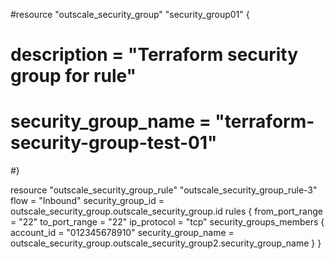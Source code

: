 #resource "outscale_security_group" "security_group01" {
#  description         = "Terraform security group for rule"
#  security_group_name = "terraform-security-group-test-01"
#}

resource "outscale_security_group_rule" "outscale_security_group_rule-3" 
  flow              = "Inbound"
  security_group_id = outscale_security_group.outscale_security_group.id
  rules {
    from_port_range   = "22"
    to_port_range     = "22"
    ip_protocol       = "tcp"
    security_groups_members {
        account_id          =  "012345678910"
        security_group_name = outscale_security_group.outscale_security_group2.security_group_name
       }
     }
